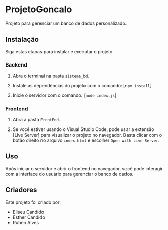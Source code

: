 ﻿# ProjetoGoncalo

Projeto para gerenciar um banco de dados personalizado.


## Instalação

Siga estas etapas para instalar e executar o projeto.


### Backend

1. Abra o terminal na pasta `sistema_bd`.

2. Instale as dependências do projeto com o comando: [`npm install`]

3. Inicie o servidor com o comando: [`node index.js`]


### Frontend

1. Abra a pasta `FrontEnd`.

2. Se você estiver usando o Visual Studio Code, pode usar a extensão [Live Server] para visualizar o projeto no navegador. Basta clicar com o botão direito no arquivo `index.html` e escolher `Open with Live Server`.


## Uso

Após iniciar o servidor e abrir o frontend no navegador, você pode interagir com a interface do usuário para gerenciar o banco de dados.


## Criadores

Este projeto foi criado por:

- Eliseu Candido
- Esther Candido
- Ruben Alves
